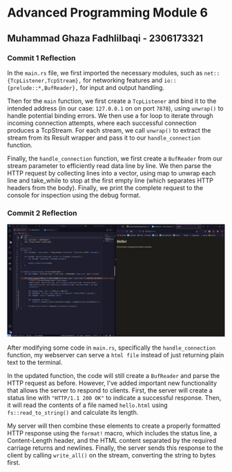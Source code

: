 # Advanced Programming Module 6
## Muhammad Ghaza Fadhlilbaqi - 2306173321
### Commit 1 Reflection
In the `main.rs` file, we first imported the necessary modules, such as `net::{TcpListener,TcpStream},` for networking features and `io::{prelude::*,BufReader},` for input and output handling.

Then for the `main` function, we first create a `TcpListener` and bind it to the intended address (in our case: `127.0.0.1` on on port `7878`), using `unwrap()` to handle potential binding errors. 
We then use a for loop to iterate through incoming connection attempts, where each successful connection produces a TcpStream. For each stream, we call `unwrap()` to extract the stream from its Result wrapper and pass it to our `handle_connection` function.

Finally, the `handle_connection` function, we first create a `BufReader` from our stream parameter to efficiently read data line by line. We then parse the HTTP request by collecting lines into a vector, using map to unwrap each line and take_while to stop at the first empty line (which separates HTTP headers from the body). Finally, we print the complete request to the console for inspection using the debug format.

### Commit 2 Reflection
![](assets/images/commit2.png)

After modifying some code in `main.rs`, specifically the `handle_connection` function, my webserver can serve a `html file` instead of just returning plain text to the terminal.

In the updated function, the code will still create a `BufReader` and parse the HTTP request as before. However, I've added important new functionality that allows the server to respond to clients. First, the server will create a status line with `"HTTP/1.1 200 OK"` to indicate a successful response. Then, it will read the contents of a file named `hello.html` using `fs::read_to_string()` and calculate its length.

My server will then combine these elements to create a properly formatted HTTP response using the `format!` macro, which includes the status line, a Content-Length header, and the HTML content separated by the required carriage returns and newlines. Finally, the server sends this response to the client by calling `write_all()` on the stream, converting the string to bytes first.
